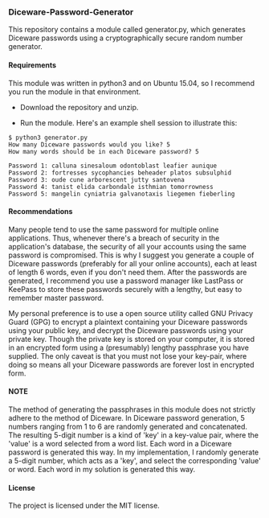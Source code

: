 ### Diceware-Password-Generator ###
This repository contains a module called generator.py, which generates Diceware
passwords using a cryptographically secure random number generator.

#### Requirements ####
This module was written in python3 and on Ubuntu 15.04, so I recommend you run
the module in that environment.

 - Download the repository and unzip.

 - Run the module. Here's an example shell session to illustrate this:
```
$ python3 generator.py
How many Diceware passwords would you like? 5
How many words should be in each Diceware password? 5

Password 1: calluna sinesaloum odontoblast leafier aunique 
Password 2: fortresses sycophancies beheader platos subsulphid 
Password 3: oude cune arborescent jutty santovena 
Password 4: tanist elida carbondale isthmian tomorrowness 
Password 5: mangelin cyniatria galvanotaxis liegemen fieberling
```

#### Recommendations ####
Many people tend to use the same password for multiple online applications.
Thus, whenever there's a breach of security in the application's database, the
security of all your accounts using the same password is compromised. This is
why I suggest you generate a couple of Diceware passwords (preferably for all
your online accounts), each at least of length 6 words, even if you don't need
them. After the passwords are generated, I recommend you use a password manager
like LastPass or KeePass to store these passwords securely with a lengthy, but
easy to remember master password.

My personal preference is to use a open source utility called GNU Privacy Guard
(GPG) to encrypt a plaintext containing your Diceware passwords using your
public key, and decrypt the Diceware passwords using your private key. Though
the private key is stored on your computer, it is stored in an encrypted form
using a (presumably) lengthy passphrase you have supplied. The only caveat is
that you must not lose your key-pair, where doing so means all your Diceware
passwords are forever lost in encrypted form.

#### NOTE ####
The method of generating the passphrases in this module does not strictly adhere
to the method of Diceware. In Diceware password generation, 5 numbers ranging
from 1 to 6 are randomly generated and concatenated. The resulting 5-digit
number is a kind of 'key' in a key-value pair, where the 'value' is a word
selected from a word list. Each word in a Diceware password is generated this
way. In my implementation, I randomly generate a 5-digit number, which acts as a
'key', and select the corresponding 'value' or word. Each word in my solution is
generated this way.

#### License ####
The project is licensed under the MIT license.